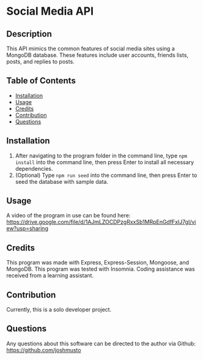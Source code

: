 # Social Media API

## Description

This API mimics the common features of social media sites using a MongoDB database. These features include user accounts, friends lists, posts, and replies to posts.

## Table of Contents

- [Installation](#installation)
- [Usage](#usage)
- [Credits](#credits)
- [Contribution](#contribution)
- [Questions](#questions)

## Installation

1. After navigating to the program folder in the command line, type ```npm install``` into the command line, then press Enter to install all necessary dependencies.
2. (Optional) Type ```npm run seed``` into the command line, then press Enter to seed the database with sample data.

## Usage

A video of the program in use can be found here:
<br> https://drive.google.com/file/d/1AJmLZOCDPzgRxxSb1MRpEnGdfFxlJ7gI/view?usp=sharing

## Credits

This program was made with Express, Express-Session, Mongoose, and MongoDB.
This program was tested with Insomnia.
Coding assistance was received from a learning assistant.

## Contribution

Currently, this is a solo developer project.

## Questions

Any questions about this software can be directed to the author via
Github: https://github.com/joshmusto